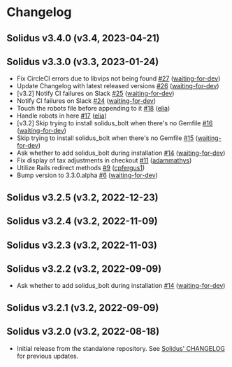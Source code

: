 # Changelog

## Solidus v3.4.0 (v3.4, 2023-04-21)

## Solidus v3.3.0 (v3.3, 2023-01-24)

- Fix CircleCI errors due to libvips not being found [#27](https://github.com/solidusio/solidus_frontend/pull/27) ([waiting-for-dev](https://github.com/waiting-for-dev))
- Update Changelog with latest released versions [#26](https://github.com/solidusio/solidus_frontend/pull/26) ([waiting-for-dev](https://github.com/waiting-for-dev))
- [v3.2] Notify CI failures on Slack [#25](https://github.com/solidusio/solidus_frontend/pull/25) ([waiting-for-dev](https://github.com/waiting-for-dev))
- Notify CI failures on Slack [#24](https://github.com/solidusio/solidus_frontend/pull/24) ([waiting-for-dev](https://github.com/waiting-for-dev))
- Touch the robots file before appending to it [#18](https://github.com/solidusio/solidus_frontend/pull/18) ([elia](https://github.com/elia))
- Handle robots in here [#17](https://github.com/solidusio/solidus_frontend/pull/17) ([elia](https://github.com/elia))
- [v3.2] Skip trying to install solidus_bolt when there's no Gemfile [#16](https://github.com/solidusio/solidus_frontend/pull/16) ([waiting-for-dev](https://github.com/waiting-for-dev))
- Skip trying to install solidus_bolt when there's no Gemfile [#15](https://github.com/solidusio/solidus_frontend/pull/15) ([waiting-for-dev](https://github.com/waiting-for-dev))
- Ask whether to add solidus_bolt during installation [#14](https://github.com/solidusio/solidus_frontend/pull/14) ([waiting-for-dev](https://github.com/waiting-for-dev))
- Fix display of tax adjustments in checkout [#11](https://github.com/solidusio/solidus_frontend/pull/11) ([adammathys](https://github.com/adammathys))
- Utilize Rails redirect methods [#9](https://github.com/solidusio/solidus_frontend/pull/9) ([cpfergus1](https://github.com/cpfergus1))
- Bump version to 3.3.0.alpha [#6](https://github.com/solidusio/solidus_frontend/pull/6) ([waiting-for-dev](https://github.com/waiting-for-dev))

## Solidus v3.2.5 (v3.2, 2022-12-23)

## Solidus v3.2.4 (v3.2, 2022-11-09)

## Solidus v3.2.3 (v3.2, 2022-11-03)

## Solidus v3.2.2 (v3.2, 2022-09-09)

-  Ask whether to add solidus_bolt during installation [#14](https://github.com/solidusio/solidus_frontend/pull/14) ([waiting-for-dev](https://github.com/waiting-for-dev))

## Solidus v3.2.1 (v3.2, 2022-09-09)

## Solidus v3.2.0 (v3.2, 2022-08-18)

- Initial release from the standalone repository. See [Solidus'
  CHANGELOG](https://github.com/solidusio/solidus/blob/master/CHANGELOG.md) for
  previous updates.
